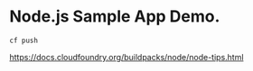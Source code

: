 # Node.js Sample App Demo.

```cf push```

https://docs.cloudfoundry.org/buildpacks/node/node-tips.html
